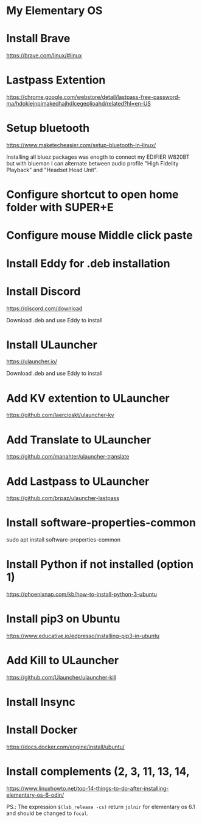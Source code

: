 # My Elementary OS

# Install Brave
  https://brave.com/linux/#linux

# Lastpass Extention
https://chrome.google.com/webstore/detail/lastpass-free-password-ma/hdokiejnpimakedhajhdlcegeplioahd/related?hl=en-US

# Setup bluetooth
https://www.maketecheasier.com/setup-bluetooth-in-linux/

Installing all bluez packages was enogth to connect my EDIFIER W820BT but with blueman I can alternate between audio profile "High Fidelity Playback" and "Headset Head Unit". 

# Configure shortcut to open home folder with SUPER+E

# Configure mouse Middle click paste

# Install Eddy for .deb installation

# Install Discord
https://discord.com/download

Download .deb and use Eddy to install

# Install ULauncher
https://ulauncher.io/

Download .deb and use Eddy to install

# Add KV extention to ULauncher
https://github.com/laercioskt/ulauncher-kv

# Add Translate to ULauncher
https://github.com/manahter/ulauncher-translate

# Add Lastpass to ULauncher
https://github.com/brpaz/ulauncher-lastpass

# Install software-properties-common
sudo apt install software-properties-common

# Install Python if not installed (option 1)
https://phoenixnap.com/kb/how-to-install-python-3-ubuntu

# Install pip3 on Ubuntu
https://www.educative.io/edpresso/installing-pip3-in-ubuntu

# Add Kill to ULauncher
https://github.com/Ulauncher/ulauncher-kill

# Install Insync

# Install Docker
https://docs.docker.com/engine/install/ubuntu/

# Install complements (2, 3, 11, 13, 14, 
https://www.linuxhowto.net/top-14-things-to-do-after-installing-elementary-os-6-odin/

PS.: The expression `$(lsb_release -cs)` return `jolnir` for elementary os 6.1 and should be changed to `focal`.


